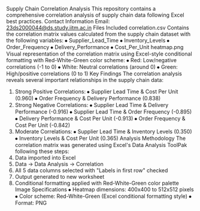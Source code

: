 Supply Chain Correlation Analysis
This repository contains a comprehensive correlation analysis of supply chain data following Excel best practices.
Contact Information
Email: 23ds2000044@ds.study.iitm.ac.in
Files Included
correlation.csv
Contains the correlation matrix values calculated from the supply chain dataset with the following variables:
⦁	Supplier_Lead_Time
⦁	Inventory_Levels
⦁	Order_Frequency
⦁	Delivery_Performance
⦁	Cost_Per_Unit
heatmap.png
Visual representation of the correlation matrix using Excel-style conditional formatting with Red-White-Green color scheme:
⦁	Red: Low/negative correlations (-1 to 0)
⦁	White: Neutral correlations (around 0)
⦁	Green: High/positive correlations (0 to 1)
Key Findings
The correlation analysis reveals several important relationships in the supply chain data:
1.	Strong Positive Correlations:
⦁	Supplier Lead Time & Cost Per Unit (0.960)
⦁	Order Frequency & Delivery Performance (0.838)
2.	Strong Negative Correlations:
⦁	Supplier Lead Time & Delivery Performance (-0.916)
⦁	Supplier Lead Time & Order Frequency (-0.895)
⦁	Delivery Performance & Cost Per Unit (-0.913)
⦁	Order Frequency & Cost Per Unit (-0.842)
3.	Moderate Correlations:
⦁	Supplier Lead Time & Inventory Levels (0.350)
⦁	Inventory Levels & Cost Per Unit (0.365)
Analysis Methodology
The correlation matrix was generated using Excel's Data Analysis ToolPak following these steps:
1.	Data imported into Excel
2.	Data → Data Analysis → Correlation
3.	All 5 data columns selected with "Labels in first row" checked
4.	Output generated to new worksheet
5.	Conditional formatting applied with Red-White-Green color palette
Image Specifications
⦁	Heatmap dimensions: 400x400 to 512x512 pixels
⦁	Color scheme: Red-White-Green (Excel conditional formatting style)
⦁	Format: PNG
